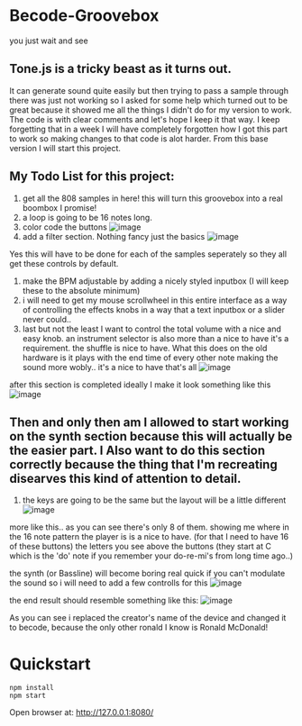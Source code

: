 # Becode-Groovebox
you just wait and see

## Tone.js is a tricky beast as it turns out.

It can generate sound quite easily but then trying to pass a sample through there was just not working so I asked for some help which turned out to be great because it showed me all the things I didn't do for my version to work. The code is with clear comments and let's hope I keep it that way. I keep forgetting that in a week I will have completely forgotten how I got this part to work so making changes to that code is alot harder.
From this base version I will start this project.

## My Todo List for this project:

1. get all the 808 samples in here! this will turn this groovebox into a real boombox I promise!
1. a loop is going to be 16 notes long.
1. color code the buttons 
![image](https://user-images.githubusercontent.com/77209365/177043852-b45b909c-0362-48bf-89aa-e990af1bced5.png)
1. add a filter section. Nothing fancy just the basics
![image](https://user-images.githubusercontent.com/77209365/177045357-38f0fb15-952a-4ec4-b37e-ed87a14f1898.png)

Yes this will have to be done for each of the samples seperately so they all get these controls by default.

1. make the BPM adjustable by adding a nicely styled inputbox (I will keep these to the absolute minimum)
1. i will need to get my mouse scrollwheel in this entire interface as a way of controlling the effects knobs in a way that a text inputbox or a slider never could.. 
1. last but not the least I want to control the total volume with a nice and easy knob. an instrument selector is also more than a nice to have it's a requirement. the shuffle is nice to have. What this does on the old hardware is it plays with the end time of every other note making the sound more wobly.. it's a nice to have that's all
![image](https://user-images.githubusercontent.com/77209365/177045921-1568ee6d-80e6-4043-8830-37a28b792d0b.png)


after this section is completed ideally I make it look something like this
![image](https://user-images.githubusercontent.com/77209365/177048063-5dcca5da-9340-427d-8b8f-654284a9f9df.png)

## Then and only then am I allowed to start working on the synth section because this will actually be the easier part. I Also want to do this section correctly because the thing that I'm recreating disearves this kind of attention to detail. 

1. the keys are going to be the same but the layout will be a little different
![image](https://user-images.githubusercontent.com/77209365/177046610-1d6577f8-9e4e-47ea-8776-fa53f0dad63c.png)


more like this.. 
as you can see there's only 8 of them. showing me where in the 16 note pattern the player is is a nice to have. (for that I need to have 16 of these buttons)
the letters you see above the buttons (they start at C which is the 'do' note if you remember your do-re-mi's from long time ago..)

the synth (or Bassline) will become boring real quick if you can't modulate the sound so i will  need to add a few controlls for this
![image](https://user-images.githubusercontent.com/77209365/177047104-0ba9d94e-a8e0-4a59-8a50-b3ff2b518e00.png)

the end result should resemble something like this:
![image](https://user-images.githubusercontent.com/77209365/177048370-38d24f1c-d63c-4e5c-ba86-9197497e056e.png)


As you can see i replaced the creator's name of the device and changed it to becode, because the only other ronald I know is Ronald McDonald!

# Quickstart

```
npm install
npm start
```

Open browser at: http://127.0.0.1:8080/

